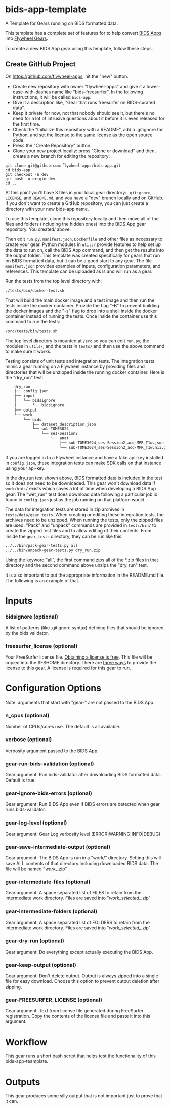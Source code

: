 # bids-app-template
A Template for Gears running on BIDS formatted data.

This template has a complete set of features for to help convert 
[BIDS Apps](https://bids-apps.neuroimaging.io/about/) into 
[Flywheel Gears](https://github.com/flywheel-io/gears/tree/master/spec).

To create a new BIDS App gear using this template, follow these steps.

## Create GitHub Project

On https://github.com/flywheel-apps, hit the "new" button. 
  *  Create new repository with owner "flywheel-apps" and give it a lower-case-with-dashes name like "bids-freesurfer".  In the following instructions, it will be called `bids-app`.  
  * Give it a description like, "Gear that runs freesurfer on BIDS-curated data".  
  * Keep it private for now, not that nobody should see it, but there's no need for a lot of intrusive questions about it before it is even released for the first time.  
  * Check the "Initialize this repository with a README", add a .gitignore for Python, and set the license to the same license as the open source code.
  * Press the "Create Repository" button.
  * Clone your new project locally: press "Clone or download" and then, create a new branch for editing the repository: 

```
git clone git@github.com:flywheel-apps/bids-app.git
cd bids-app
git checkout -b dev
git push -u origin dev
cd ..
```

At this point you'll have 3 files in your local gear directory: `.gitignore`, `LICENSE`,
and `README.md`, and you have a "dev" branch locally and on GitHub.  If you don't want to 
create a GitHub repository, you can just create a directory with your new bids-app name.

To use this template, clone this repository locally and then move all of the files and
folders (including the hidden ones) into the BIDS App gear repository. You created/ above.

Then edit `run.py`, `manifest.json`, `Dockerfile` and other files as necessary to create
your gear.  Python modules in `utils/` provide features to help set up the data to run on,
call the BIDS App command, and then get the results into the output folder.  This template
was created specifically for gears that run on BIDS formatted data, but it can be a good start
to any gear.  The file `manifest.json` provides examples of inputs, configuration parameters, and
references.  This template can be uploaded as is and will run as a gear.

Run the tests from the top level directory with:

```bash
./tests/bin/docker-test.sh
```

That will build the main docker image and a test image and then run
the tests inside the docker container.  Provide the flag "-B" to
prevent building the docker images and the "-s" flag to drop into
a shell inside the docker container instead of running the tests.
Once inside the container use this command to run the tests:

```bash
/src/tests/bin/tests.sh
```

The top level directory is mounted at `/src` so you can edit `run.py`, the modules in 
`utils/`, and the tests in `tests/` and then use the above command to make sure it works.

Testing consists of unit tests and integration tests.  The integration tests mimic a gear
running on a Flywheel instance by providing files and directories that will be unzipped
inside the running docker container.  Here is the "dry_run" test:

```bash
    dry_run
    ├── config.json
    ├── input
    │   └── bidsignore
    │       └── bidsignore
    ├── output
    └── work
        └── bids
            ├── dataset_description.json
            └── sub-TOME3024
                └── ses-Session2
                    └── anat
                        ├── sub-TOME3024_ses-Session2_acq-MPR_T1w.json
                        └── sub-TOME3024_ses-Session2_acq-MPR_T1w.nii.gz
```

If you are logged in to a Flywheel instance and have a fake api-key installed in `config.json`, 
these integration tests can make SDK calls on that instance using your api-key.

In the dry_run test shown above, BIDS formatted data is included in the test so it does not need
to be downloaded.  This gear won't download data if `work/bids/` exists which saves a lot of time
when developing a BIDS App gear.  The "wet_run" test does download data following a particular
job id found in `config.json` just as the job running on that platform would.

The data for integration tests are stored in zip archives in `tests/data/gear_tests`.  When creating
or editing these integration tests, the archives need to be unzipped.  When running the tests, 
only the zipped files are used.  "Pack" and "unpack" commands are provided in `tests/bin/` to 
create the zipped test files and to allow editing of their contents.  From inside the `gear_tests` 
directory, they can be run like this:

```bash
../../bin/pack-gear-tests.py all
../../bin/unpack-gear-tests.py dry_run.zip
```

Using the keyword "all", the first command zips all of the *.zip files in that directory and 
the second command above unzips the "dry_run" test.

It is also important to put the appropriate information in the README.md file.  The following 
is an example of that.

# Inputs
### bidsignore (optional)
A list of patterns (like .gitignore syntax) defining files that should be ignored by the 
bids validator.

### freesurfer_license (optional)
Your FreeSurfer license file. [Obtaining a license is free](https://surfer.nmr.mgh.harvard.edu/registration.html).
This file will be copied into the $FSHOME directory.  There are [three ways](https://docs.flywheel.io/hc/en-us/articles/360013235453-How-to-include-a-Freesurfer-license-file-in-order-to-run-the-fMRIPrep-gear-)
to provide the license to this gear.  A license is required for this gear to run.

# Configuration Options
Note: arguments that start with "gear-" are not passed to the BIDS App.

### n_cpus (optional)
Number of CPUs/cores use.  The default is all available.

### verbose (optional)
Verbosity argument passed to the BIDS App.

### gear-run-bids-validation (optional)
Gear argument: Run bids-validator after downloading BIDS formatted data.  Default is true.

### gear-ignore-bids-errors (optional)
Gear argument: Run BIDS App even if BIDS errors are detected when gear runs bids-validator.

### gear-log-level (optional)
Gear argument: Gear Log verbosity level (ERROR|WARNING|INFO|DEBUG)

### gear-save-intermediate-output (optional)
Gear argument: The BIDS App is run in a "work/" directory.  Setting this will save ALL 
contents of that directory including downloaded BIDS data.  The file will be named
"<BIDS App>_work_<run label>_<analysis id>.zip"

### gear-intermediate-files (optional)
Gear argument: A space separated list of FILES to retain from the intermediate work 
directory.  Files are saved into "<BIDS App>_work_selected_<run label>_<analysis id>.zip"

### gear-intermediate-folders (optional)
Gear argument: A space separated list of FOLDERS to retain from the intermediate work 
directory.  Files are saved into "<BIDS App>_work_selected_<run label>_<analysis id>.zip"

### gear-dry-run (optional)
Gear argument: Do everything except actually executing the BIDS App.

### gear-keep-output (optional)
Gear argument: Don't delete output.  Output is always zipped into a single file for 
easy download.  Choose this option to prevent output deletion after zipping.

### gear-FREESURFER_LICENSE (optional)
Gear argument: Text from license file generated during FreeSurfer registration. 
Copy the contents of the license file and paste it into this argument.

# Workflow
This gear runs a short bash script that helps test the functionality of this 
bids-app-teamplate.

# Outputs
This gear produces some silly output that is not important just to prove that it can.
